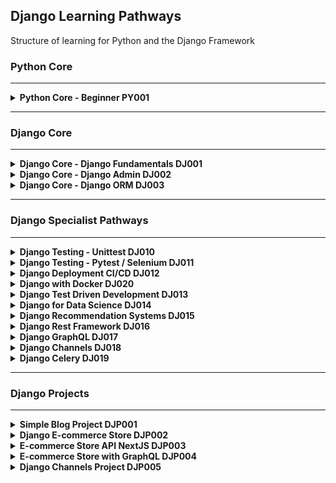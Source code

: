 ## **Django Learning Pathways**

Structure of learning for Python and the Django Framework


### **Python Core**
---
<details>
<summary><b>Python Core - Beginner PY001</b>
</summary>
<br>
This course is the beginning of the journey to Python and Django proficiency. Here is this course we work from the ground up, learning how to work with various data types, variables, mathematical operations as well as capturing input from a user and controlling the flow of your programs. The course is presented in a practical example format, we work through a number of examples and then test your knowledge through code challenges.
<br><br>
Link to Tutorial: TBC
</details>

---
### **Django Core**
---
<details>
<summary><b>Django Core - Django Fundamentals DJ001</b>
</summary>
<br>
This course is the beginning of the journey to Python and Django proficiency. 
<br><br>
Link to Tutorial: TBC
</details>

<details>
<summary><b>Django Core - Django Admin DJ002</b>
</summary>
<br>
This course is the beginning of the journey to Python and Django proficiency. 
<br><br>
Link to Tutorial: TBC
</details>

<details>
<summary><b>Django Core - Django ORM DJ003</b>
</summary>
<br>
This course is the beginning of the journey to Python and Django proficiency. 
<br><br>
Link to Tutorial: TBC
</details>

---
### **Django Specialist Pathways**
---

<details>
<summary><b>Django Testing - Unittest DJ010</b>
</summary>
<br>
This course is the beginning of the journey to Python and Django proficiency. 
<br><br>
Link to Tutorial: TBC
</details>

<details>
<summary><b>Django Testing - Pytest / Selenium DJ011</b>
</summary>
<br>
This course is the beginning of the journey to Python and Django proficiency. 
<br><br>
Link to Tutorial: TBC
</details>

<details>
<summary><b>Django Deployment CI/CD DJ012</b>
</summary>
<br>
This course is the beginning of the journey to Python and Django proficiency. 
<br><br>
Link to Tutorial: TBC
</details>

<details>
<summary><b>Django with Docker DJ020</b>
</summary>
<br>
This course is the beginning of the journey to Python and Django proficiency. 
<br><br>
Link to Tutorial: TBC
</details>

<details>
<summary><b>Django Test Driven Development DJ013</b>
</summary>
<br>
This course is the beginning of the journey to Python and Django proficiency. 
<br><br>
Link to Tutorial: TBC
</details>

<details>
<summary><b>Django for Data Science DJ014</b>
</summary>
<br>
This course is the beginning of the journey to Python and Django proficiency. 
<br><br>
Link to Tutorial: TBC
</details>

<details>
<summary><b>Django Recommendation Systems DJ015</b>
</summary>
<br>
This course is the beginning of the journey to Python and Django proficiency. 
<br><br>
Link to Tutorial: TBC
</details>

<details>
<summary><b>Django Rest Framework DJ016</b>
</summary>
<br>
This course is the beginning of the journey to Python and Django proficiency. 
<br><br>
Link to Tutorial: TBC
</details>

<details>
<summary><b>Django GraphQL DJ017</b>
</summary>
<br>
This course is the beginning of the journey to Python and Django proficiency. 
<br><br>
Link to Tutorial: TBC
</details>

<details>
<summary><b>Django Channels DJ018</b>
</summary>
<br>
This course is the beginning of the journey to Python and Django proficiency. 
<br><br>
Link to Tutorial: TBC
</details>

<details>
<summary><b>Django Celery DJ019</b>
</summary>
<br>
This course is the beginning of the journey to Python and Django proficiency. 
<br><br>
Link to Tutorial: TBC
</details>

---
### **Django Projects**
---

<details>
<summary><b>Simple Blog Project DJP001</b>
</summary>
<br>
This course is the beginning of the journey to Python and Django proficiency. 
<br><br>
Link to Tutorial: TBC
</details>

<details>
<summary><b>Django E-commerce Store DJP002</b>
</summary>
<br>
This course is the beginning of the journey to Python and Django proficiency. 
<br><br>
Link to Tutorial: TBC
</details>

<details>
<summary><b>E-commerce Store API NextJS DJP003</b>
</summary>
<br>
This course is the beginning of the journey to Python and Django proficiency. 
<br><br>
Link to Tutorial: TBC
</details>

<details>
<summary><b>E-commerce Store with GraphQL DJP004</b>
</summary>
<br>
This course is the beginning of the journey to Python and Django proficiency. 
<br><br>
Link to Tutorial: TBC
</details>

<details>
<summary><b>Django Channels Project DJP005</b>
</summary>
<br>
This course is the beginning of the journey to Python and Django proficiency. 
<br><br>
Link to Tutorial: TBC
</details>


